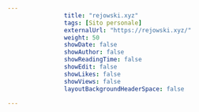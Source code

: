 ---
                title: "rejowski.xyz"
                tags: [Sito personale]
                externalUrl: "https://rejowski.xyz/"
                weight: 50
                showDate: false
                showAuthor: false
                showReadingTime: false
                showEdit: false
                showLikes: false
                showViews: false
                layoutBackgroundHeaderSpace: false
                ---

